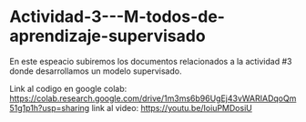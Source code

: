 # Actividad-3---M-todos-de-aprendizaje-supervisado
En este espeacio subiremos los documentos relacionados a la actividad #3 donde desarrollamos un modelo supervisado.

Link al codigo en google colab: https://colab.research.google.com/drive/1m3ms6b96UgEj43vWARIADqoQm51g1p1h?usp=sharing
link al video: https://youtu.be/IoiuPMDosiU
